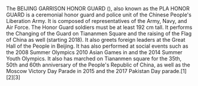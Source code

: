 The BEIJING GARRISON HONOR GUARD (), also known as the PLA HONOR GUARD is a ceremonial honor guard and police unit of the Chinese People's Liberation Army. It is composed of representatives of the Army, Navy, and Air Force. The Honor Guard soldiers must be at least 192 cm tall. It performs the Changing of the Guard on Tiananmen Square and the raising of the Flag of China as well (starting 2018). It also greets foreign leaders at the Great Hall of the People in Beijing. It has also performed at social events such as the 2008 Summer Olympics 2010 Asian Games in and the 2014 Summer Youth Olympics. It also has marched on Tiananmen square for the 35th, 50th and 60th anniversary of the People's Republic of China, as well as the Moscow Victory Day Parade in 2015 and the 2017 Pakistan Day parade.[1][2][3]
